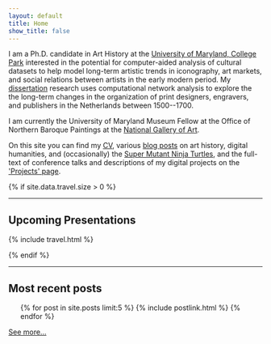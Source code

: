 ```yaml
---
layout: default
title: Home
show_title: false
---
```


I am a Ph.D. candidate in Art History at the [University of Maryland, College Park](http://arthistory.umd.edu/graduate-students/Matthew%20Lincoln) interested in the potential for computer-aided analysis of cultural datasets to help model long-term artistic trends in iconography, art markets, and social relations between artists in the early modern period.
My [dissertation](/dissertation) research uses computational network analysis to explore the the long-term changes in the organization of print designers, engravers, and publishers in the Netherlands between 1500--1700.

I am currently the University of Maryland Museum Fellow at the Office of Northern Baroque Paintings at the [National Gallery of Art](http://www.nga.gov).

On this site you can find my [CV](/about), various [blog posts](/archive) on art history, digital humanities, and (occasionally) the [Super Mutant Ninja Turtles](/2013/09/10/ninja-turtles.html), and the full-text of conference talks and descriptions of my digital projects on the ['Projects' page](/projects).

{% if site.data.travel.size > 0 %}
***

## Upcoming Presentations

{% include travel.html %}

{% endif %}
***

## Most recent posts

<nav>
	<ul>
	{% for post in site.posts limit:5 %}
	  {% include postlink.html %}
	{% endfor %}
	</ul>
</nav>

[See more...](/archive)
